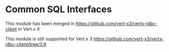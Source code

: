 # Common SQL Interfaces

This module has been merged in https://github.com/vert-x3/vertx-jdbc-client in Vert.x 4

This module is still supported for Vert.x 3 https://github.com/vert-x3/vertx-jdbc-client/tree/3.9 
